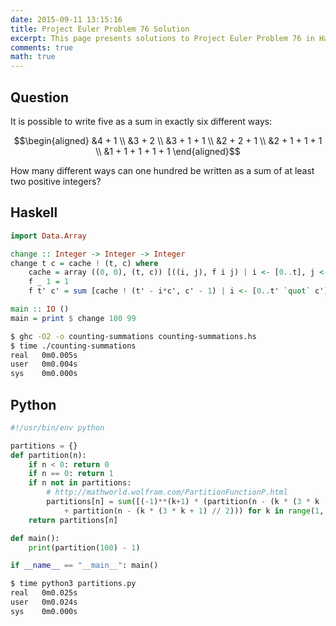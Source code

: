 ```yaml
---
date: 2015-09-11 13:15:16
title: Project Euler Problem 76 Solution
excerpt: This page presents solutions to Project Euler Problem 76 in Haskell and Python.
comments: true
math: true
---
```



## Question

It is possible to write five as a sum in exactly six different ways:

$$\begin{aligned}
&4 + 1 \\
&3 + 2 \\
&3 + 1 + 1 \\
&2 + 2 + 1 \\
&2 + 1 + 1 + 1 \\
&1 + 1 + 1 + 1 + 1
\end{aligned}$$

How many different ways can one hundred be written as a sum of at least two positive integers?






## Haskell

```haskell
import Data.Array

change :: Integer -> Integer -> Integer
change t c = cache ! (t, c) where
    cache = array ((0, 0), (t, c)) [((i, j), f i j) | i <- [0..t], j <- [0..c]]
    f _ 1 = 1
    f t' c' = sum [cache ! (t' - i*c', c' - 1) | i <- [0..t' `quot` c']]

main :: IO ()
main = print $ change 100 99
```


```bash
$ ghc -O2 -o counting-summations counting-summations.hs
$ time ./counting-summations
real   0m0.005s
user   0m0.004s
sys    0m0.000s
```



## Python

```python
#!/usr/bin/env python

partitions = {}
def partition(n):
    if n < 0: return 0
    if n == 0: return 1
    if n not in partitions:
        # http://mathworld.wolfram.com/PartitionFunctionP.html
        partitions[n] = sum([(-1)**(k+1) * (partition(n - (k * (3 * k - 1) // 2))
            + partition(n - (k * (3 * k + 1) // 2))) for k in range(1, n+1)])
    return partitions[n]

def main():
    print(partition(100) - 1)

if __name__ == "__main__": main()
```


```bash
$ time python3 partitions.py
real   0m0.025s
user   0m0.024s
sys    0m0.000s
```


